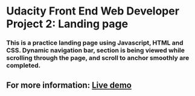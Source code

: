 # Udacity Front End Web Developer Project 2: Landing page

### This is a practice landing page using Javascript, HTML and CSS. Dynamic navigation bar, section is being viewed while scrolling through the page, and scroll to anchor smoothly are completed.

## For more information: [Live demo](https://joannajy.github.io/Landing-page/)
